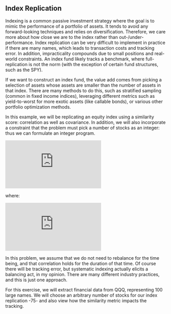 Index Replication
------

Indexing is a common passive investment strategy where the goal is to mimic the performance of a portfolio of assets. It tends to avoid any forward-looking techniques and relies on diversification. Therefore, we care more about how close we are to the index rather than out-/under- performance. Index replication can be very difficult to implement in practice if there are many names, which leads to transaction costs and tracking error. In addition, impracticality compounds due to small positions and real-world constraints. An index fund likely tracks a benchmark, where full-replication is not the norm (with the exception of certain fund structures, such as the SPY).

If we want to construct an index fund, the value add comes from picking a selection of assets whose assets are smaller than the number of assets in that index. There are many methods to do this, such as stratified sampling (common in fixed income indices), leveraging different metrics such as yield-to-worst for more exotic assets (like callable bonds), or various other portfolio optimization methods.

In this example, we will be replicating an equity index using a similarity score: correlation as well as covariance. In addition, we will also incorporate a constraint that the problem must pick a number of stocks as an integer: thus we can formulate an integer program.

![](https://latex.codecogs.com/gif.latex?%5C-%5Chspace%7B2cm%7D%20max%20%5Csum%5Climits_%7Bi%3D1%7D%5En%20%5Csum%5Climits_%7Bj%3D1%7D%5En%20p_i_j%20x_i_j%20%5C%5C%20%26%20%5C-%5Chspace%7B3cm%7D%20s.t.%20%5Csum%5Climits_%7Bj%3D1%7D%5En%20y_j%20%3D%20s%20%5C%5C%20%26%20%5C-%5Chspace%7B3.5cm%7D%20%5Csum%5Climits_%7Bj%3D1%7D%5En%20x_i_j%20%3D%201%20%5C%20%5C%20%5C%20%5C%20%5C%20%5C%20%5C%20%5C%20%5C%20%5C%20for%5C%20i%20%3D%201%2C...%2Cn%20%5C%5C%20%5C-%5Chspace%7B4cm%7D%20x_i_j%20%5Cle%20y_j%20%5C%20%5C%20%5C%20%5C%20%5C%20%5C%20%5C%20%5C%20%5C%20%5C%20%5C%20for%5C%20i%20%3D%201%2C...%2Cn%3B%20j%20%3D%201%2C...n%20%5C%5C%20%5C-%5Chspace%7B4cm%7D%20x_i_j%20%2Cy_j%20%3D%200%20%5C%20or%20%5C%201%20%5C%20%5C%20for%5C%20i%20%3D%201%2C...%2Cn%3B%20j%20%3D%201%2C...n%20%5C%5C)



where:

![](https://latex.codecogs.com/gif.latex?p_i_j&space;=&space;similarity\&space;between\&space;stock\&space;i\&space;and\&space;j)


In this problem, we assume that we do not need to rebalance for the time being, and that correlation holds for the duration of that time. Of course there will be tracking error, but systematic indexing actually elicits a balancing act, in my opinion. There are many different industry practices, and this is just one approach.

For this exercise, we will extract financial data from QQQ, representing 100 large names. We will choose an arbitrary number of stocks for our index replication -75- and also view how the similarity metric impacts the tracking.


